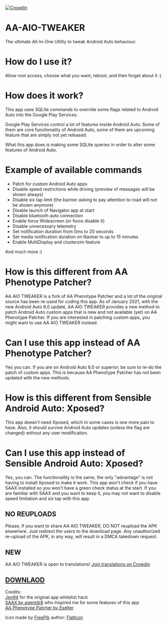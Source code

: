 [![Crowdin](https://badges.crowdin.net/aa-aio-tweaker/localized.svg)](https://crowdin.com/project/aa-aio-tweaker)
# AA-AIO-TWEAKER

The ultimate All-In-One Utility to tweak Android Auto behaviour.

# How do I use it?

Allow root access, choose what you want, reboot, and then forget about it :)

# How does it work?

This app uses SQLite commands to override some flags related to Android Auto into the Google Play Services. 

Google Play Services control a lot of features inside Android Auto. Some of them are core functionality of Android Auto, some of them are upcoming feature that are simply not yet released.

What this app does is making some SQLite queries in order to alter some features of Android Auto. 

# Example of available commands

- Patch for custom Android Auto apps
- Disable speed restrictions while driving (preview of messages will be shown always)
- Disable six tap limit (the banner asking to pay attention to road will not be shown anymore)
- Disable launch of Navigator app at start
- Disable bluetooth auto connection
- Enable force Widescreen (or force disable it)
- Disable unnecessary telemetry
- Set notification duration from 0ms to 20 seconds
- Set media notification duration on Navbar to up to 15 minutes
- Enable MultiDisplay and clustersim feature

And much more :)

# How is this different from AA Phenotype Patcher?

AA AIO TWEAKER is a fork of AA Phenotype Patcher and a lot of the original source has been re-used for coding this app. As of January 2021, with the new Android Auto 6.0 update, AA AIO TWEAKER provides a new method to patch Android Auto custom apps that is new and not available (yet) on AA Phenotype Patcher. If you are interested in patching custom apps, you might want to use AA AIO TWEAKER instead.

# Can I use this app instead of AA Phenotype Patcher?

Yes you can. If you are on Android Auto 6.0 or superior, be sure to re-do the patch of custom apps. This is because AA Phenotype Patcher has not been updated with the new methods.

# How is this different from Sensible Android Auto: Xposed?

This app doesn't need Xposed, which in some cases is one more pain to have. Also, it should survive Android Auto updates (unless the flag are changed) without any user modification.

# Can I use this app instead of Sensible Android Auto: Xposed?

Yes, you can. The functionaility is the same, the only "advantage" is not having to install Xposed to make it work. This app won't check if you have SAAX installed so you won't have a green check status at the start. If you are familiar with SAAX and you want to keep it, you may not want to disable speed limitation and six tap with this app.


## NO REUPLOADS

Please, if you want to share AA AIO TWEAKER, DO NOT reupload the APK elsewhere. Just redirect the users to the download page. Any unauthorized re-upload of the APK, in any way, will result in a DMCA takedown request. 

## NEW

AA AIO TWEAKER is open to translations! [Join translations on Crowdin](https://crwd.in/aa-aio-tweaker)


## [DOWNLAOD](https://github.com/shmykelsa/AA-Tweaker/releases)

Credits:<br>
[Jen94](https://github.com/jen94) for the original app whitelist hack <br>
[SAAX by agentdr8](https://gitlab.com/agentdr8/saax) who inspired me for some features of this app <br>
[AA Phenotype Patcher by Eselter](https://github.com/Eselter/AA-Phenotype-Patcher) <br>

Icon made by [FreePik](http://www.freepik.com/) author: [FlatIcon](https://www.flaticon.com/)
